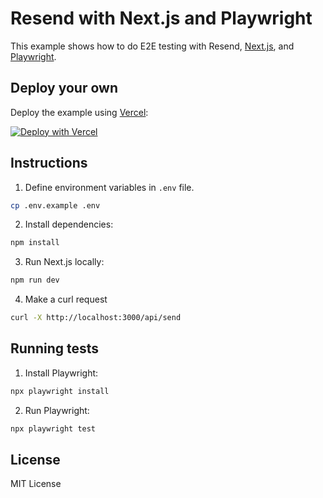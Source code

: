 # Resend with Next.js and Playwright

This example shows how to do E2E testing with Resend, [Next.js](https://nextjs.org), and [Playwright](https://playwright.dev).

## Deploy your own

Deploy the example using [Vercel](https://vercel.com):

[![Deploy with Vercel](https://vercel.com/button)](https://vercel.com/new/clone?repository-url=https://github.com/resend/resend-nextjs-playwright-example&project-name=resend-nextjs-playwright-example&repository-name=resend-nextjs-playwright-example&env=RESEND_API_KEY)

## Instructions

1. Define environment variables in `.env` file.

```sh
cp .env.example .env
```

2. Install dependencies:

```sh
npm install
```

3. Run Next.js locally:

```sh
npm run dev
```

4. Make a curl request

```sh
curl -X http://localhost:3000/api/send
```

## Running tests

1. Install Playwright:

```sh
npx playwright install
```

2. Run Playwright:

```sh
npx playwright test
```

## License

MIT License
